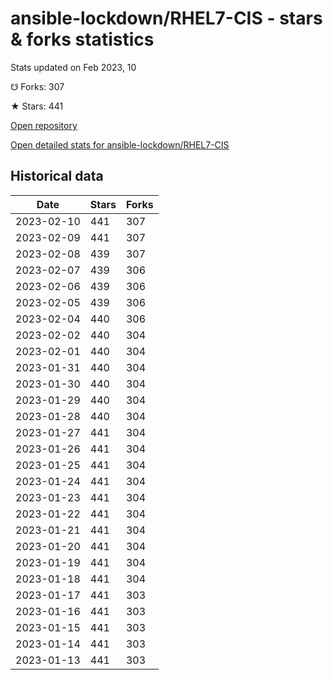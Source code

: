 # ansible-lockdown/RHEL7-CIS - stars & forks statistics

Stats updated on Feb 2023, 10

☋ Forks: 307

★ Stars: 441

[Open repository](https://github.com/ansible-lockdown/RHEL7-CIS)

[Open detailed stats for ansible-lockdown/RHEL7-CIS](https://reviewgithub.com/rep/ansible-lockdown/RHEL7-CIS)

## Historical data
| Date | Stars | Forks |
|------|-------|-------|
| 2023-02-10 | 441 | 307 | 
| 2023-02-09 | 441 | 307 | 
| 2023-02-08 | 439 | 307 | 
| 2023-02-07 | 439 | 306 | 
| 2023-02-06 | 439 | 306 | 
| 2023-02-05 | 439 | 306 | 
| 2023-02-04 | 440 | 306 | 
| 2023-02-02 | 440 | 304 | 
| 2023-02-01 | 440 | 304 | 
| 2023-01-31 | 440 | 304 | 
| 2023-01-30 | 440 | 304 | 
| 2023-01-29 | 440 | 304 | 
| 2023-01-28 | 440 | 304 | 
| 2023-01-27 | 441 | 304 | 
| 2023-01-26 | 441 | 304 | 
| 2023-01-25 | 441 | 304 | 
| 2023-01-24 | 441 | 304 | 
| 2023-01-23 | 441 | 304 | 
| 2023-01-22 | 441 | 304 | 
| 2023-01-21 | 441 | 304 | 
| 2023-01-20 | 441 | 304 | 
| 2023-01-19 | 441 | 304 | 
| 2023-01-18 | 441 | 304 | 
| 2023-01-17 | 441 | 303 | 
| 2023-01-16 | 441 | 303 | 
| 2023-01-15 | 441 | 303 | 
| 2023-01-14 | 441 | 303 | 
| 2023-01-13 | 441 | 303 | 

